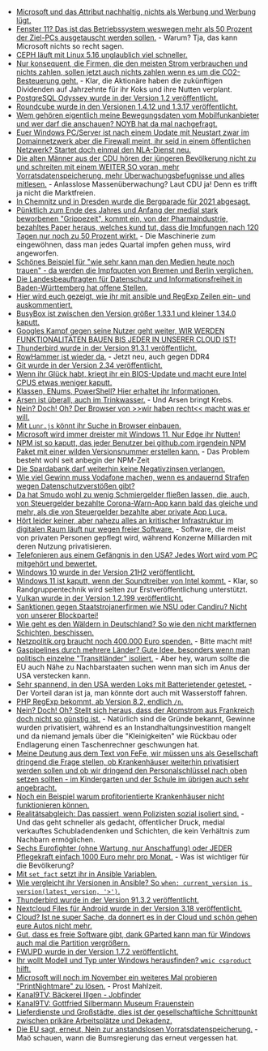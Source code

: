 * [Microsoft und das Attribut nachhaltig, nichts als Werbung und Werbung lügt.](https://www.borncity.com/blog/2021/11/14/microsoft-die-nachhaltigkeit-und-windows-11-als-umwweltkatastrophe/)
* [Fenster 11? Das ist das Betriebssystem weswegen mehr als 50 Prozent der Ziel-PCs ausgetauscht werden sollen.](https://www.borncity.com/blog/2021/11/14/microsoft-die-nachhaltigkeit-und-windows-11-als-umweltkatastrophe-teil-2/) - Warum? Tja, das kann Microsoft nichts so recht sagen.
* [CEPH läuft mit Linux 5.16 unglaublich viel schneller.](https://www.phoronix.com/scan.php?page=news_item&px=Linux-5.16-Ceph)
* [Nur konsequent, die Firmen, die den meisten Strom verbrauchen und nichts zahlen, sollen jetzt auch nichts zahlen wenn es um die CO2-Besteuerung geht.](https://www.sonnenseite.com/de/wirtschaft/verbraucherzentrale-warnt-vor-geplanter-erstattung-der-co2-bepreisung-fuer-unternehmen/) - Klar, die Aktionäre haben die zukünftigen Dividenden auf Jahrzehnte für ihr Koks und ihre Nutten verplant.
* [PostgreSQL Odyssey wurde in der Version 1.2 veröffentlicht.](https://www.postgresql.org/about/news/odyssey-12-released-2351/)
* [Roundcube wurde in den Versionen 1.4.12 und 1.3.17 veröffentlicht.](https://roundcube.net/news/2021/11/12/security-updates-1.4.12-and-1.3.17-released)
* [Wem gehören eigentlich meine Bewegungsdaten vom Mobilfunkanbieter und wer darf die anschauen? NOYB hat da mal nachgefragt.](https://noyb.eu/de/handydaten-nicht-personenbezogen-noyb-ruft-bundesverwaltungsgericht)
* [Euer Windows PC/Server ist nach einem Update mit Neustart zwar im Domainnetzwerk aber die Firewall meint, ihr seid in einem öffentlichen Netzwerk? Startet doch einmal den NLA-Dienst neu.](https://www.borncity.com/blog/2021/11/15/windows-10-windows-server-sonderupdates-korrigieren-dc-authentifizierungsfehler-14-11-2021/)
* [Die alten Männer aus der CDU hören der jüngeren Bevölkerung nicht zu und schreiten mit einem WEITER SO voran, mehr Vorratsdatenspeicherung, mehr Überwachungsbefugnisse und alles mitlesen.](https://netzpolitik.org/2021/positionspapier-cdu-will-anonyme-chats-verhindern-und-die-vorratsdatenspeicherung-zurueck/) - Anlasslose Massenüberwachung? Laut CDU ja! Denn es trifft ja nicht die Marktfreien.
* [In Chemnitz und in Dresden wurde die Bergparade für 2021 abgesagt.](https://knappenverein.de/absage-der-bergparaden-in-chemnitz-und-dresden/)
* [Pünktlich zum Ende des Jahres und Anfang der medial stark beworbenen "Grippezeit", kommt ein, von der Pharmaindustrie, bezahltes Paper heraus, welches kund tut, dass die Impfungen nach 120 Tagen nur noch zu 50 Prozent wirkt.](https://blog.fefe.de/?ts=9f6c5e89) - Die Maschinerie zum eingewöhnen, dass man jedes Quartal impfen gehen muss, wird angeworfen.
* [Schönes Beispiel für "wie sehr kann man den Medien heute noch trauen" - da werden die Impfquoten von Bremen und Berlin verglichen.](https://blog.fefe.de/?ts=9f6caa23)
* [Die Landesbeauftragten für Datenschutz und Informationsfreiheit in Baden-Württemberg hat offene Stellen.](https://www.kuketz-blog.de/lfdi-bw-offene-stelle-fuer-informatiker-nerds-hacker-datenschuetzer/)
* [Hier wird euch gezeigt, wie ihr mit ansible und RegExp Zeilen ein- und auskommentiert.](https://www.shellhacks.com/ansible-comment-out-uncomment-lines-in-a-file/)
* [BusyBox ist zwischen den Version größer 1.33.1 und kleiner 1.34.0 kaputt.](https://www.borncity.com/blog/2021/11/12/14-schwachstellen-in-busybox/)
* [Googles Kampf gegen seine Nutzer geht weiter, WIR WERDEN FUNKTIONALITÄTEN BAUEN BIS JEDER IN UNSERER CLOUD IST!](https://utcc.utoronto.ca/~cks/space/blog/web/ChromePrivateNetBlocks)
* [Thunderbird wurde in der Version 91.3.1 veröffentlicht.](https://www.borncity.com/blog/2021/11/16/thunderbird-91-3-1/)
* [RowHammer ist wieder da.](https://www.bleepingcomputer.com/news/security/new-rowhammer-technique-bypasses-existing-ddr4-memory-defenses/) - Jetzt neu, auch gegen DDR4
* [Git wurde in der Version 2.34 veröffentlicht.](https://www.phoronix.com/scan.php?page=news_item&px=Git-2.34-Released)
* [Wenn ihr Glück habt, kriegt ihr ein BIOS-Update und macht eure Intel CPUS etwas weniger kaputt.](https://www.bleepingcomputer.com/news/security/high-severity-bios-flaws-affect-numerous-intel-processors/)
* [Klassen, ENums, PowerShell? Hier erhaltet ihr Informationen.](https://arcanecode.com/2021/11/15/fun-with-powershell-enums/)
* [Arsen ist überall, auch im Trinkwasser.](https://netzfrauen.org/2021/11/15/water-4-2/) - Und Arsen bringt Krebs.
* [Nein? Doch! Oh? Der Browser von >>wir haben recht<< macht was er will.](https://www.kuketz-blog.de/google-chrome-datensendeverhalten-desktop-version-browser-check-teil21/)
* [Mit `Lunr.js` könnt ihr Suche in Browser einbauen.](https://opensource.com/article/21/11/client-side-javascript-search-lunrjs)
* [Microsoft wird immer dreister mit Windows 11. Nur Edge ihr Nutten!](https://blog.fefe.de/?ts=9f6bd7be)
* [NPM ist so kaputt, das jeder Benutzer bei github.com irgendein NPM Paket mit einer wilden Versionsnummer erstellen kann.](https://blog.fefe.de/?ts=9f6d176a) - Das Problem besteht wohl seit anbegin der NPM-Zeit
* [Die Spardabank darf weiterhin keine Negativzinsen verlangen.](https://blog.fefe.de/?ts=9f6d7727)
* [Wie viel Gewinn muss Vodafone machen, wenn es andauernd Strafen wegen Datenschutzverstößen gibt?](https://netzpolitik.org/2021/datenschutzverstoesse-in-europa-vodafone-kassiert-strafen-am-laufenden-band/)
* [Da hat Smudo wohl zu wenig Schmiergelder fließen lassen, die, auch, von Steuergelder bezahlte Corona-Warn-App kann bald das gleiche und mehr, als die von Steuergelder bezahlte aber private App Luca.](https://netzpolitik.org/2021/infektionsschutzgesetz-corona-warn-app-koennte-luca-bald-obsolet-machen/)
* [Hört leider keiner, aber nahezu alles an kritischer Infrastruktur im digitalen Raum läuft nur wegen freier Software.](https://netzpolitik.org/2021/offene-digitale-basistechnologien-millionenprogramm-zur-unterstuetzung-von-open-source-gefordert/) - Software, die meist von privaten Personen gepflegt wird, während Konzerne Milliarden mit deren Nutzung privatisieren.
* [Telefonieren aus einem Gefängnis in den USA? Jedes Wort wird vom PC mitgehört und bewertet.](https://netzpolitik.org/2021/gefaengniskommunikation-in-den-usa-wenn-die-software-mithoert/)
* [Windows 10 wurde in der Version 21H2 veröffentlicht.](https://www.windowspro.de/news/windows-10-21h2-ist-verfuegbar-aus-fuer-sac-neues-release-2022-support-bis-2025/04916.html)
* [Windows 11 ist kaputt, wenn der Soundtreiber von Intel kommt.](https://www.bleepingcomputer.com/news/microsoft/windows-11-issue-with-intel-audio-drivers-triggers-blue-screens/) - Klar, so Randgruppentechnik wird selten zur Erstveröffentlichung unterstützt.
* [Vulkan wurde in der Version 1.2.199 veröffentlicht.](https://www.phoronix.com/scan.php?page=news_item&px=Vulkan-1.2.199)
* [Sanktionen gegen Staatstrojanerfirmen wie NSU oder Candiru? Nicht von unserer Blockpartei!](https://netzpolitik.org/2021/nso-und-candiru-bundesregierung-will-keine-sanktionen-gegen-staatstrojaner-firmen/)
* [Wie geht es den Wäldern in Deutschland? So wie den nicht marktfernen Schichten, beschissen.](https://www.sonnenseite.com/de/umwelt/waelder-in-deutschland-in-ernstem-zustand/)
* [Netzpolitik.org braucht noch 400.000 Euro spenden.](https://netzpolitik.org/2021/1millionfordigitalrights-mach-mit-uns-den-unterschied/) - Bitte macht mit!
* [Gaspipelines durch mehrere Länder? Gute Idee, besonders wenn man politisch einzelne "Transitländer" isoliert.](https://blog.fefe.de/?ts=9f6bb931) - Aber hey, warum sollte die EU auch Nähe zu Nachbarstaaten suchen wenn man sich im Anus der USA verstecken kann.
* [Sehr spannend, in den USA werden Loks mit Batterietender getestet.](https://www.sonnenseite.com/de/mobilitaet/e-lok-mit-batteriepack-im-anhaenger-getestet/) - Der Vorteil daran ist ja, man könnte dort auch mit Wasserstoff fahren.
* [PHP RegExp bekommt, ab Version 8.2, endlich `/n`.](https://php.watch/versions/8.2/preg-n-no-capture-modifier)
* [Nein? Doch! Oh? Stellt sich heraus, dass der Atomstrom aus Frankreich doch nicht so günstig ist.](https://www.sonnenseite.com/de/energie/das-maerchen-vom-billigen-franzoesischen-atomstrom/) - Natürlich sind die Gründe bekannt, Gewinne wurden privatisiert, während es an Instandhaltungsinvestition mangelt und da niemand jemals über die "Kleinigkeiten" wie Rückbau oder Endlagerung einen Taschenrechner geschwungen hat.
* [Meine Deutung aus dem Text von FeFe, wir müssen uns als Gesellschaft dringend die Frage stellen, ob Krankenhäuser weiterhin privatisiert werden sollen und ob wir dringend den Personalschlüssel nach oben setzen sollten - im Kindergarten und der Schule im übrigen auch sehr angebracht.](https://blog.fefe.de/?ts=9f689ba9)
* [Noch ein Beispiel warum profitorientierte Krankenhäuser nicht funktionieren können.](https://blog.fefe.de/?ts=9f69479a)
* [Realitätsabgleich: Das passiert, wenn Polizisten sozial isoliert sind.](https://blog.fefe.de/?ts=9f6958a0) - Und das geht schneller als gedacht, öffentlicher Druck, medial verkauftes Schubladendenken und Schichten, die kein Verhältnis zum Nachbarn ermöglichen.
* [Sechs Eurofighter (ohne Wartung, nur Anschaffung) oder JEDER Pflegekraft einfach 1000 Euro mehr pro Monat.](https://blog.fefe.de/?ts=9f696a7b) - Was ist wichtiger für die Bevölkerung?
* [Mit `set_fact` setzt ihr in Ansible Variablen.](https://www.shellhacks.com/ansible-set-variable-in-task/)
* [Wie vergleicht ihr Versionen in Ansible? So `when: current_version is version(latest_version, '>')`.](https://www.shellhacks.com/ansible-compare-version-numbers-examples/)
* [Thunderbird wurde in der Version 91.3.2 veröffentlicht.](https://www.borncity.com/blog/2021/11/19/thunderbird-91-3-2/)
* [Nextcloud Files für Android wurde in der Version 3.18 veröffentlicht.](https://nextcloud.com/blog/nextcloud-files-for-android-3-18-is-here-bringing-calendar-backup-unified-search-sharing-improvements-and-over-190-fixes-to-the-users/)
* [Cloud? Ist ne super Sache, da donnert es in der Cloud und schön gehen eure Autos nicht mehr.](https://blog.fefe.de/?ts=9f67fd0c)
* [Gut, dass es freie Software gibt, dank GParted kann man für Windows auch mal die Partition vergrößern.](https://www.windowspro.de/wolfgang-sommergut/windows-recovery-partition-wiederherstellungspartition-gparted-verschieben)
* [FWUPD wurde in der Version 1.7.2 veröffentlicht.](https://www.phoronix.com/scan.php?page=news_item&px=FWUPD-1.7.2-Released)
* [Ihr wollt Modell und Typ unter Windows herausfinden? `wmic csproduct` hilft.](https://www.shellhacks.com/how-to-find-laptops-model-serial-number-cmd/)
* [Microsoft will noch im November ein weiteres Mal probieren "PrintNightmare" zu lösen.](https://www.borncity.com/blog/2021/11/19/fix-fr-druckfehler-in-windows-10-kommt-weitere-windows-druckprobleme-nov-2021/) - Prost Mahlzeit.
* [Kanal9TV: Bäckerei Illgen - Jobfinder](https://www.youtube.com/watch?v=p-dZ7_qPG9A)
* [Kanal9TV: Gottfried Silbermann Museum Frauenstein](https://www.youtube.com/watch?v=fEe2qJzYThE)
* [Lieferdienste und Großstädte, dies ist der gesellschaftliche Schnittpunkt zwischen prikäre Arbeitsplätze und Dekadenz.](https://netzpolitik.org/2021/lieferdienst-gorillas-profit-auf-dem-ruecken-der-fahrerinnen/)
* [Die EU sagt, erneut, Nein zur anstandslosen Vorratsdatenspeicherung.](https://www.patrick-breyer.de/absage-an-vorratsdatenspeicherung-eugh-generalanwalt-legt-schlussantraege-zur-verdachtslosen-vorratsdatenspeicherung-in-deutschland-vor/) - Maö schauen, wann die Bumsregierung das erneut vergessen hat.
